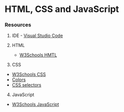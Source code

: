 # HTML, CSS and JavaScript

### Resources

1. IDE - [Visual Studio Code](https://code.visualstudio.com/)

2. HTML 
   - [W3Schools HMTL](https://www.w3schools.com/html/default.asp)
  
3. CSS
  - [W3Schools CSS](https://www.w3schools.com/css/default.asp)
  - [Colors](https://www.w3schools.com/colors/default.asp)
  - [CSS selectors](https://www.w3schools.com/cssref/css_selectors.asp)
 
4. JavaScript
  - [W3Schools JavaScript](https://www.w3schools.com/js/default.asp)



